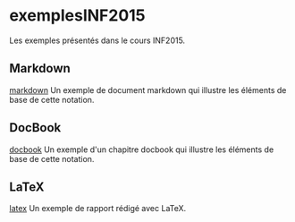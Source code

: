 exemplesINF2015
===============

Les exemples présentés dans le cours INF2015.


Markdown
--------

[markdown](Markdown/exemple.md) Un exemple de document markdown qui illustre les
éléments de base de cette notation.


DocBook
-------

[docbook](DocBook/introduction.xml) Un exemple d'un chapitre docbook qui
illustre les éléments de base de cette notation.

LaTeX
-------

[latex](LaTeX/rapport.tex) Un exemple de rapport rédigé avec LaTeX.
